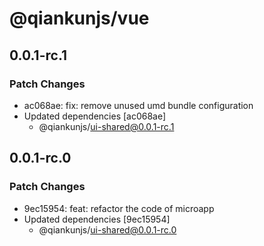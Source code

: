 # @qiankunjs/vue

## 0.0.1-rc.1

### Patch Changes

- ac068ae: fix: remove unused umd bundle configuration
- Updated dependencies [ac068ae]
  - @qiankunjs/ui-shared@0.0.1-rc.1

## 0.0.1-rc.0

### Patch Changes

- 9ec15954: feat: refactor the code of microapp
- Updated dependencies [9ec15954]
  - @qiankunjs/ui-shared@0.0.1-rc.0
